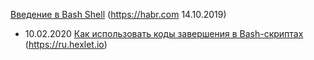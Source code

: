 [Введение в Bash Shell](https://habr.com/ru/post/471242/) (https://habr.com 14.10.2019)
* 10.02.2020 [Как использовать коды завершения в Bash-скриптах](https://ru.hexlet.io/blog/posts/kak-ispolzovat-kody-zaversheniya-v-bash-skriptah?utm_source=telegram.me&utm_medium=social&utm_campaign=instrumenty-avtomatizatsii-i-monitoringa) (https://ru.hexlet.io)